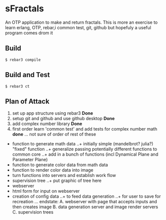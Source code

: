 sFractals
=====

An OTP application to make and return fractals. 
This is more an exercise to learn erlang, OTP, rebar,i
common test,  git, github but hopefuly a useful program comes drom it

Build
-----

    $ rebar3 compile


Build and Test
--------------

    $ rebar3 ct

Plan of Attack
--------------

1. set up app structure using rebar3 **Done**
1. setup git and github and use github desktop **Done**
1. add complex number library **Done**
1. first order learn 'common test' and add tests for complex number math **done**
...
not sure of order of rest of these
* function to generate math data
..+ initially simple (mandelbrot? julia?) "fixed" function
..+ generalize passing potentially different functions to common core
..+ add in a bunch of functions (incl Dynamical Plane and Parameter Plane)
* function to generate color data from math data
* function to render color data into image
* turn functions into servers and establish work flow
* supervision tree
..+ put graphic of tree here
* webserver
* html form for input on webserver
* creation of config data
..+ to feed data generation
..+ for user to save for recreation
...
endstate:
A. webserver with page that accepts inputs and then creates image
B. data generation server and image render servers
C. supervision trees
    
